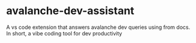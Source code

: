 # avalanche-dev-assistant
A vs code extension that answers avalanche dev queries using from docs. In short, a vibe coding tool for dev productivity
